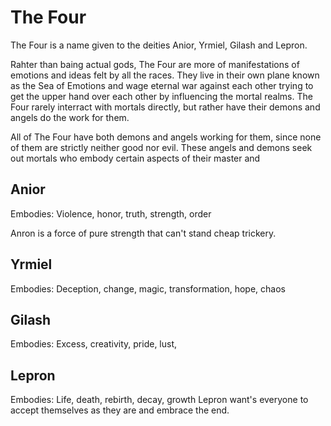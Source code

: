 # The Four

The Four is a name given to the deities Anior, Yrmiel, Gilash and Lepron.  

Rahter than baing actual gods, The Four are more of manifestations of emotions
and ideas felt by all the races. They live in their own plane known as the Sea
of Emotions and wage eternal war against each other trying to get the upper
hand over each other by influencing the mortal realms. The Four rarely
interract with mortals directly, but rather have their demons and angels do the
work for them.

All of The Four have both demons and angels working for them, since none of them
are strictly neither good nor evil. These angels and demons seek out mortals
who embody certain aspects of their master and 

## Anior

Embodies: Violence, honor, truth, strength, order  

Anron is a force of pure strength that can't stand cheap trickery.

## Yrmiel

Embodies: Deception, change, magic, transformation, hope, chaos


## Gilash

Embodies: Excess, creativity, pride, lust, 

## Lepron

Embodies: Life, death, rebirth, decay, growth
Lepron want's everyone to accept themselves as they are and embrace the end.
